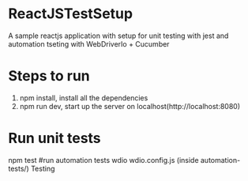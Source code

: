 # ReactJSTestSetup
A sample reactjs application with setup for unit testing with jest and automation tseting with WebDriverIo + Cucumber
# Steps to run
1) npm install, install all the dependencies
2) npm run dev, start up the server on localhost(http://localhost:8080)
# Run unit tests
npm test
#run automation tests
wdio wdio.config.js (inside automation-tests/)
Testing

